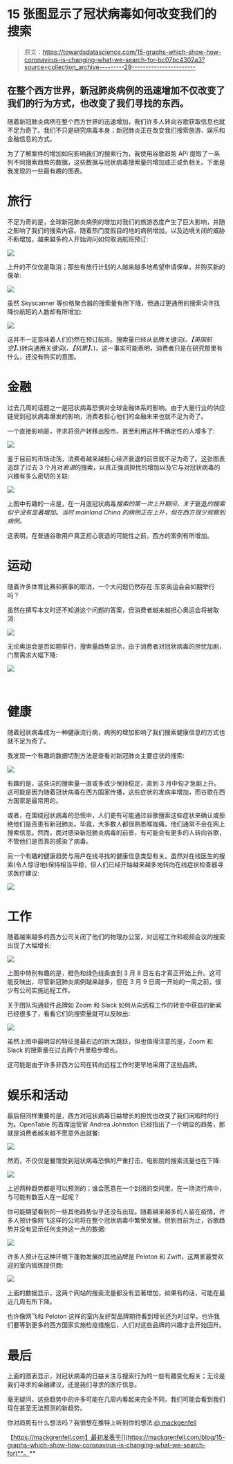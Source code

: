 # 15 张图显示了冠状病毒如何改变我们的搜索

> 原文：<https://towardsdatascience.com/15-graphs-which-show-how-coronavirus-is-changing-what-we-search-for-bc07bc4302a3?source=collection_archive---------29----------------------->

## 在整个西方世界，新冠肺炎病例的迅速增加不仅改变了我们的行为方式，也改变了我们寻找的东西。

随着新冠肺炎病例在整个西方世界的迅速增加，我们许多人转向谷歌获取信息也就不足为奇了。我们不只是研究病毒本身；新冠肺炎正在改变我们搜索旅游、娱乐和金融信息的方式。

为了了解案件的增加如何影响我们的搜索行为，我使用谷歌趋势 API 提取了一系列不同搜索趋势的数据，这些数据与冠状病毒搜索量的增加或正或负相关。下面是我发现的一些最有趣的图表。

# 旅行

不足为奇的是，全球新冠肺炎病例的增加对我们的旅游态度产生了巨大影响，并随之影响了我们的搜索内容。随着热门度假目的地的病例增加，以及边境关闭的威胁不断增加，越来越多的人开始询问如何取消航班预订:

![](img/0810cdb37d17e55978a9d4fa4ef91828.png)

上升的不仅仅是取消；那些有旅行计划的人越来越多地希望申请保单，并购买新的保单:

![](img/151c7a7d96ec67527431ba8ec37c9112.png)

虽然 Skyscanner 等价格聚合器的搜索量有所下降，但通过更通用的搜索词寻找降价航班的人数却有所增加:

![](img/835b3511f86f02159468c0a81289fd34.png)

这并不一定意味着人们仍然在预订航班。搜索量已经从品牌关键词(*、【英国航空】、*)转向通用关键词(*、【机票】、*)，这一事实可能表明，消费者只是在研究那里有什么，还没有购买的意图。

# 金融

过去几周的话题之一是冠状病毒恐惧对全球金融体系的影响。由于大量行业的供应链受到冠状病毒爆发的影响，消费者担心他们的金融未来也就不足为奇了。

一个直接影响是，寻求将资产转移出股市、甚至利用这种不确定性的人增多了:

![](img/ddf4006824606a8437b62a89d301cb7c.png)

鉴于目前的市场动荡，消费者越来越担心经济衰退的前景就不足为奇了。这张图表追踪了过去 3 个月对*衰退*的搜索，以真正强调担忧的增加以及它与对冠状病毒的兴趣有多么密切的关联:

![](img/a825e02034d75946f79b975f8359d573.png)

上图中有趣的一点是，在一月底冠状病毒*搜索的第一次上升期间，关于*衰退*的搜索似乎没有显著增加。当时 mainland China 的病例正在上升，但在西方很少观察到病例。*

这表明，在普通谷歌用户真正担心衰退的可能性之前，西方的案例有所增加。

# 运动

随着许多体育比赛和赛事的取消，一个大问题仍然存在:东京奥运会会如期举行吗？

虽然在撰写本文时还不知道这个问题的答案，但消费者越来越担心奥运会将被取消:

![](img/e4a875a2f5c71fba66653ec22ead6a30.png)

无论奥运会是否如期举行，搜索量趋势显示，由于消费者对冠状病毒的担忧加剧，门票需求大幅下降:

![](img/51a05799355c90db1086d4f8d202789b.png)

‍

# 健康

随着冠状病毒成为一种健康流行病，病例的增加影响了我们搜索健康信息的方式也就不足为奇了。

我发现一个有趣的数据切割方法是查看对新冠肺炎主要症状的搜索:

![](img/3e7fcf103e7e3e0af034205d7b0a90e1.png)

有趣的是，这些词的搜索量一直或多或少保持稳定，直到 3 月中旬才急剧上升。这可能是因为随着冠状病毒在西方国家传播，这些症状的发病率增加，而谷歌在西方国家是最常用的。

或者，在围绕冠状病毒的恐慌中，人们更有可能通过谷歌搜索这些症状来确认或拒绝他们是否患有新冠肺炎。毕竟，大多数人都很熟悉喉咙痛，他们通常不会在网上搜索信息。然而，面对感染新冠肺炎病毒的前景，有可能会有更多的人转向谷歌，不管他们是否真的感染了病毒。

另一个有趣的健康趋势与用户在线寻找的健康信息类型有关。虽然对在线医生的搜索(令人惊讶地)保持相当平稳，但人们已经开始越来越多地转向在线症状检查器寻求医疗建议:

![](img/e9decfae0e35c208562787b2f1f00b0e.png)

# 工作

随着越来越多的西方公司关闭了他们的物理办公室，对远程工作和视频会议的搜索出现了大幅增长:

![](img/3ec4eb4b73bb23152c4fd56339cb9131.png)

上图中特别有趣的是，橙色和绿色线条直到 3 月 8 日左右才真正开始上升。这可能反映出，尽管新冠肺炎病例越来越多，但在 3 月 9 日周一开始的一周之前，很少有公司实施远程工作。

关于团队沟通软件品牌如 Zoom 和 Slack 如何从向远程工作的转变中获益的新闻已经很多了，看看它们的搜索量就可以反映出:

![](img/c9dd1dd531d190b5f975f093758445ea.png)

虽然上图中最明显的特征是最右边的巨大跳跃，但也值得注意的是，Zoom 和 Slack 的搜索量在过去两个月里稳步增长。

这可能是由于许多非西方公司在转向远程工作时更早地采用了这些品牌。

# 娱乐和活动

最后但同样重要的是，西方对冠状病毒日益增长的担忧也改变了我们闲暇时的行为。OpenTable 的首席运营官 Andrea Johnston 已经指出了一个明显的趋势，那就是消费者越来越不愿意外出就餐:

![](img/839eef9b453ddd0615bd180e5bb01668.png)

然而，不仅仅是餐馆受到冠状病毒恐惧的严重打击，电影院的搜索流量也在下降:

![](img/356c08512dcf4ea5fb9dd090a08bc5f5.png)

上述两种趋势都是可以预测的；谁会愿意在一个封闭的空间里，在一场流行病中，与可能有数百人在一起呢？

你可能期望看到的一些其他趋势似乎还没有出现。随着越来越多的人留在疫情，许多人预计像网飞这样的公司将在整个冠状病毒中繁荣发展。但到目前为止，谷歌趋势并没有显示任何支持这一点的数据:

![](img/cb7f87f52966e8260b47d0937a1b53c0.png)

许多人预计在这种环境下蓬勃发展的其他品牌是 Peloton 和 Zwift，这两家最受欢迎的室内锻炼提供商:

![](img/d2069580b5048d41a536129af761d29b.png)

上面的数据显示，这两个网站的搜索流量都没有显著增加，如果有的话，可能在最近几周有所下降。

也许像网飞和 Peloton 这样的室内友好型品牌期待看到增长还为时过早。也许我们要等到更多的西方国家实施检疫措施后，人们对这些品牌的兴趣才会开始回升。

# 最后

上面的图表显示，对冠状病毒的日益关注与搜索行为的一些有趣变化相关；无论是我们寻求的金融建议，还是我们寻求的医疗信息。

毫无疑问，这些趋势中的许多可能在几周内看起来完全不同，我们可能会看到我们现在甚至无法预测的新趋势。

你对趋势有什么想法吗？我很想在推特上听到你的想法:[@ mackgenfell](https://twitter.com/MackGrenfell)

【https://mackgrenfell.com】最初发表于[](https://mackgrenfell.com/blog/15-graphs-which-show-how-coronavirus-is-changing-what-we-search-for)**。**
